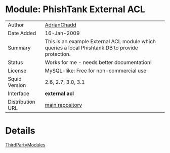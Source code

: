 # Module: PhishTank External ACL

|                  |                                                                                                  |
| ---------------- | ------------------------------------------------------------------------------------------------ |
| Author           | [AdrianChadd](https://wiki.squid-cache.org/ThirdPartyModules/PhishTankACL/AdrianChadd#)          |
| Date Added       | 16-Jan-2009                                                                                      |
| Summary          | This is an example External ACL module which queries a local Phishtank DB to provide protection. |
| Status           | Works for me - needs better documentation\!                                                      |
| License          | MySQL-like: Free for non-commercial use                                                          |
| Squid Version    | 2.6, 2.7, 3.0, 3.1                                                                               |
| Interface        | **external acl**                                                                                 |
| Distribution URL | [main repository](http://code.google.com/p/squidtools/source/browse/#svn/trunk/phishtank)        |

# Details

[ThirdPartyModules](https://wiki.squid-cache.org/ThirdPartyModules/PhishTankACL/ThirdPartyModules#)
